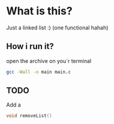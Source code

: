 # What is this?

Just a linked list :)
(one functional hahah)

## How i run it?
open the archive on you´r terminal 
```bash
gcc -Wall -o main main.c
```

## TODO 
Add a

```c
void removeList()
```
